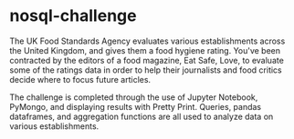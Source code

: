 # nosql-challenge

The UK Food Standards Agency evaluates various establishments across the United Kingdom, and gives them a food hygiene rating. You've been contracted by the editors of a food magazine, Eat Safe, Love, to evaluate some of the ratings data in order to help their journalists and food critics decide where to focus future articles.

The challenge is completed through the use of Jupyter Notebook, PyMongo, and displaying results with Pretty Print. Queries, pandas dataframes, and aggregation functions are all used to analyze data on various establishments. 
